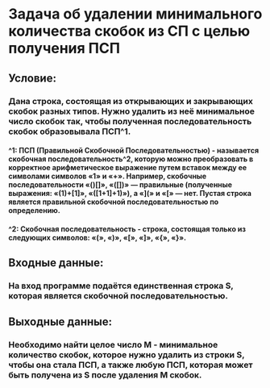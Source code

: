 # Задача об удалении минимального количества скобок из СП с целью получения ПСП
## **Условие**:
### Дана строка, состоящая из открывающих и закрывающих скобок разных типов. Нужно удалить из неё минимальное число скобок так, чтобы полученная последовательность скобок образовывала **ПСП**^1.
#### ^1: **ПСП** (Правильной Скобочной Последовательностью) - называется **скобочная последовательность**^2, которую можно преобразовать в корректное арифметическое выражение путем вставок между ее символами символов «1» и «+». Например, скобочные последовательности «()[]», «([])» — правильные (полученные выражения: «(1)+[1]», «([1+1]+1)»), а «](» и «[» — нет. Пустая строка является правильной скобочной последовательностью **по определению**.
#### ^2: **Скобочная последовательность** - строка, состоящая только из следующих символов: **«(»**, **«)»**, **«[»**, **«]»**, **«{»**, **«}»**.
## **Входные данные**:
### На вход программе подаётся единственная строка **S**, которая является **скобочной последовательностью**.
## **Выходные данные**:
### Необходимо найти целое число **M** - минимальное количество скобок, которое нужно удалить из строки **S**, чтобы она стала **ПСП**, а также любую **ПСП**, которая может быть получена из **S** после удаления **M** скобок.
